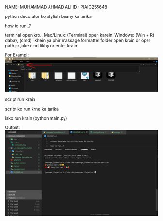 NAME: MUHAMMAD AHMAD ALI
ID : PIAIC255648

python decorator ko stylish bnany ka tarika

how to run..?

terminal open kro..
Mac/Linux: (Terminal) open karein.
Windows: (Win + R) dabay, (cmd) likhein
ya phir massage formatter folder open krain or oper path pr jake cmd likhy or enter krain

For Exampl:
![Terminal Output](/images/cmd-path.png)

script run krain

script ko run krne ka tarika

isko run krain (python main.py)

Output:
![Terminal Output](/images/output.png)
